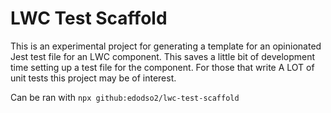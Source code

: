 # LWC Test Scaffold

This is an experimental project for generating a template for an opinionated Jest test file for an LWC component. This saves a little bit of development time setting up a test file for the component. For those that write A LOT of unit tests this project may be of interest.

Can be ran with `npx github:edodso2/lwc-test-scaffold`
